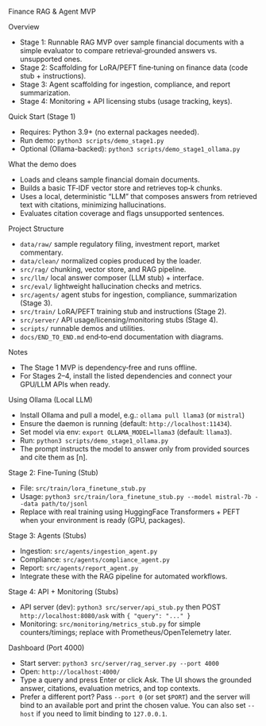 Finance RAG & Agent MVP

Overview
- Stage 1: Runnable RAG MVP over sample financial documents with a simple evaluator to compare retrieval‑grounded answers vs. unsupported ones.
- Stage 2: Scaffolding for LoRA/PEFT fine‑tuning on finance data (code stub + instructions).
- Stage 3: Agent scaffolding for ingestion, compliance, and report summarization.
- Stage 4: Monitoring + API licensing stubs (usage tracking, keys).

Quick Start (Stage 1)
- Requires: Python 3.9+ (no external packages needed).
- Run demo: `python3 scripts/demo_stage1.py`
 - Optional (Ollama-backed): `python3 scripts/demo_stage1_ollama.py`

What the demo does
- Loads and cleans sample financial domain documents.
- Builds a basic TF‑IDF vector store and retrieves top‑k chunks.
- Uses a local, deterministic “LLM” that composes answers from retrieved text with citations, minimizing hallucinations.
- Evaluates citation coverage and flags unsupported sentences.

Project Structure
- `data/raw/` sample regulatory filing, investment report, market commentary.
- `data/clean/` normalized copies produced by the loader.
- `src/rag/` chunking, vector store, and RAG pipeline.
- `src/llm/` local answer composer (LLM stub) + interface.
- `src/eval/` lightweight hallucination checks and metrics.
- `src/agents/` agent stubs for ingestion, compliance, summarization (Stage 3).
- `src/train/` LoRA/PEFT training stub and instructions (Stage 2).
- `src/server/` API usage/licensing/monitoring stubs (Stage 4).
- `scripts/` runnable demos and utilities.
 - `docs/END_TO_END.md` end‑to‑end documentation with diagrams.

Notes
- The Stage 1 MVP is dependency‑free and runs offline.
- For Stages 2–4, install the listed dependencies and connect your GPU/LLM APIs when ready.

Using Ollama (Local LLM)
- Install Ollama and pull a model, e.g.: `ollama pull llama3` (or `mistral`)
- Ensure the daemon is running (default: `http://localhost:11434`).
- Set model via env: `export OLLAMA_MODEL=llama3` (default: `llama3`).
- Run: `python3 scripts/demo_stage1_ollama.py`
- The prompt instructs the model to answer only from provided sources and cite them as [n].

Stage 2: Fine‑Tuning (Stub)
- File: `src/train/lora_finetune_stub.py`
- Usage: `python3 src/train/lora_finetune_stub.py --model mistral-7b --data path/to/jsonl`
- Replace with real training using HuggingFace Transformers + PEFT when your environment is ready (GPU, packages).

Stage 3: Agents (Stubs)
- Ingestion: `src/agents/ingestion_agent.py`
- Compliance: `src/agents/compliance_agent.py`
- Report: `src/agents/report_agent.py`
- Integrate these with the RAG pipeline for automated workflows.

Stage 4: API + Monitoring (Stubs)
- API server (dev): `python3 src/server/api_stub.py` then POST `http://localhost:8080/ask` with `{ "query": "..." }`
- Monitoring: `src/monitoring/metrics_stub.py` for simple counters/timings; replace with Prometheus/OpenTelemetry later.

Dashboard (Port 4000)
- Start server: `python3 src/server/rag_server.py --port 4000`
- Open: `http://localhost:4000/`
- Type a query and press Enter or click Ask. The UI shows the grounded answer, citations, evaluation metrics, and top contexts.
- Prefer a different port? Pass `--port 0` (or set `$PORT`) and the server will bind to an available port and print the chosen value. You can also set `--host` if you need to limit binding to `127.0.0.1`.
